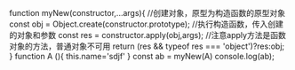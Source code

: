 function myNew(constructor,...args){
    //创建对象，原型为构造函数的原型对象
    const obj = Object.create(constructor.prototype);
    //执行构造函数，传入创建的对象和参数
    const res = constructor.apply(obj,args); //注意apply方法是函数对象的方法，普通对象不可用
    return (res && typeof res === 'object')?res:obj;    
}
function A (){
    this.name='sdjf'
}
const ab = myNew(A)
console.log(ab);